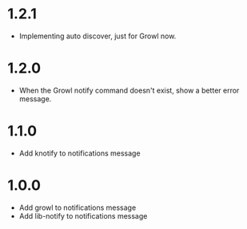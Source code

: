 # 1.2.1

* Implementing auto discover, just for Growl now.

# 1.2.0

* When the Growl notify command doesn't exist, show a better error message.

# 1.1.0

* Add knotify to notifications message

# 1.0.0

* Add growl to notifications message
* Add lib-notify to notifications message